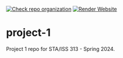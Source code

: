 [![Check repo organization](https://github.com/vizdata-s24/project-1-team_robots/workflows/Check%20repo%20organization/badge.svg)](https://github.com/vizdata-s24/project-1-team_robots/actions?query=workflow:%22Check%20repo%20organization%22) [![Render Website](https://github.com/vizdata-s24/project-1-team_robots/workflows/Render%20Website/badge.svg)](https://github.com/vizdata-s24/project-1-team_robots/actions?query=workflow:%22Render%20Website%22)


# project-1

Project 1 repo for STA/ISS 313 - Spring 2024.